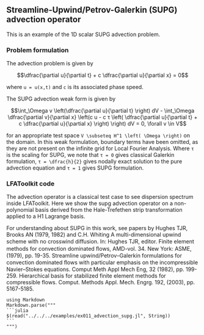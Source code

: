 ## Streamline-Upwind/Petrov-Galerkin (SUPG) advection operator

This is an example of the 1D scalar SUPG advection problem.

### Problem formulation

The advection problem is given by

```math
\dfrac{\partial u}{\partial t} + c \dfrac{\partial u}{\partial x} = 0
```
where ``u = u(x,t)`` and ``c`` is its associated phase speed.

The SUPG advection weak form is given by

```math
\int_\Omega v \left(\dfrac{\partial u}{\partial t} \right) dV - \int_\Omega \dfrac{\partial v}{\partial x} \left(c u - c τ \left( \dfrac{\partial u}{\partial t} + c \dfrac{\partial u}{\partial x} \right) \right) dV = 0, \forall v \in V
```
for an appropriate test space ``V \subseteq H^1 \left( \Omega \right)`` on the domain.
In this weak formulation, boundary terms have been omitted, as they are not present on the infinite grid for Local Fourier Analysis.
Where ``τ`` is the scaling for SUPG, we note that ``τ = 0`` gives classical Galerkin formulation, ``τ = \dfrac{h}{2}`` gives nodally exact solution to the pure advection equation and ``τ = 1`` gives SUPG formulation.

### LFAToolkit code

The advection operator is a classical test case to see dispersion spectrum inside LFAToolkit.
Here we show the supg advection operator on a non-polynomial basis derived from the Hale-Trefethen strip transformation applied to a H1 Lagrange basis.

For understanding about SUPG in this work, see papers by Hughes TJR, Brooks AN (1979, 1982) and C.H. Whiting
A multi-dimensional upwind scheme with no crosswind diﬀusion. In: Hughes TJR, editor. Finite element methods for convection dominated ﬂows, AMD-vol. 34. New York: ASME, (1979), pp. 19-35.
Streamline upwind/Petrov–Galerkin formulations for convection dominated ﬂows with particular emphasis on the incompressible Navier–Stokes equations. Comput Meth Appl Mech Eng, 32 (1982), pp. 199-259.
Hierarchical basis for stabilized finite element methods for compressible flows. Comput. Methods Appl. Mech. Engrg. 192, (2003), pp. 5167-5185.

````@eval
using Markdown
Markdown.parse("""
```julia
$(read("../../../examples/ex011_advection_supg.jl", String))
```
""")
````